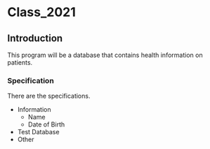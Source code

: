 # Class_2021

## Introduction
This program will be a database that contains health information on patients.

### Specification
There are the specifications.
* Information
  + Name
  + Date of Birth
* Test Database
* Other